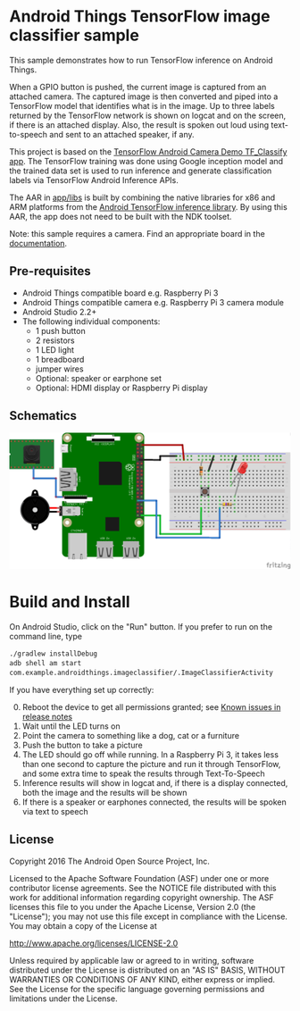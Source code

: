 Android Things TensorFlow image classifier sample
=================================================

This sample demonstrates how to run TensorFlow inference on Android Things.

When a GPIO button is pushed, the current image is captured from an attached
camera. The captured image is then converted and piped into a TensorFlow model
that identifies what is in the image. Up to three labels returned by the
TensorFlow network is shown on logcat and on the screen, if there is an
attached display. Also, the result is spoken out loud using text-to-speech and
sent to an attached speaker, if any.


This project is based on the [TensorFlow Android Camera Demo TF_Classify app](https://github.com/tensorflow/tensorflow/blob/master/tensorflow/examples/android/).
The TensorFlow training was done using Google inception model and the trained data set
is used to run inference and generate classification labels via TensorFlow Android Inference
APIs.

The AAR in [app/libs](blob/master/app/libs) is built by combining the native
libraries for x86 and ARM platforms from the
[Android TensorFlow inference library](http://ci.tensorflow.org/view/Nightly/job/nightly-android/lastSuccessfulBuild/artifact/out/native/libtensorflow_inference.so/).
By using this AAR, the app does not need to be built with the NDK toolset.

Note: this sample requires a camera. Find an appropriate board in the [documentation](https://developer.android.com/things/hardware/developer-kits.html).

Pre-requisites
--------------

- Android Things compatible board e.g. Raspberry Pi 3
- Android Things compatible camera e.g. Raspberry Pi 3 camera module
- Android Studio 2.2+
- The following individual components:
    - 1 push button
    - 2 resistors
    - 1 LED light
    - 1 breadboard
    - jumper wires
    - Optional: speaker or earphone set
    - Optional: HDMI display or Raspberry Pi display

Schematics
----------

![Schematics](rpi3_schematics_tf.png)


Build and Install
=================
On Android Studio, click on the "Run" button.
If you prefer to run on the command line, type
```bash
./gradlew installDebug
adb shell am start
com.example.androidthings.imageclassifier/.ImageClassifierActivity
```

If you have everything set up correctly:

0. Reboot the device to get all permissions granted; see [Known issues in release notes](https://developer.android.com/things/preview/releases.html#known_issues)
0. Wait until the LED turns on
0. Point the camera to something like a dog, cat or a furniture
0. Push the button to take a picture
0. The LED should go off while running. In a Raspberry Pi 3, it takes less
   than one second to capture the picture and run it through TensorFlow, and
   some extra time to speak the results through Text-To-Speech
0. Inference results will show in logcat and, if there is a display connected,
   both the image and the results will be shown
0. If there is a speaker or earphones connected, the results will be spoken via
   text to speech


License
-------

Copyright 2016 The Android Open Source Project, Inc.

Licensed to the Apache Software Foundation (ASF) under one or more contributor
license agreements.  See the NOTICE file distributed with this work for
additional information regarding copyright ownership.  The ASF licenses this
file to you under the Apache License, Version 2.0 (the "License"); you may not
use this file except in compliance with the License.  You may obtain a copy of
the License at

  http://www.apache.org/licenses/LICENSE-2.0

Unless required by applicable law or agreed to in writing, software
distributed under the License is distributed on an "AS IS" BASIS, WITHOUT
WARRANTIES OR CONDITIONS OF ANY KIND, either express or implied.  See the
License for the specific language governing permissions and limitations under
the License.

[dp2_release_notes]: https://developer.android.com/things/preview/releases.html#developer_preview_2

